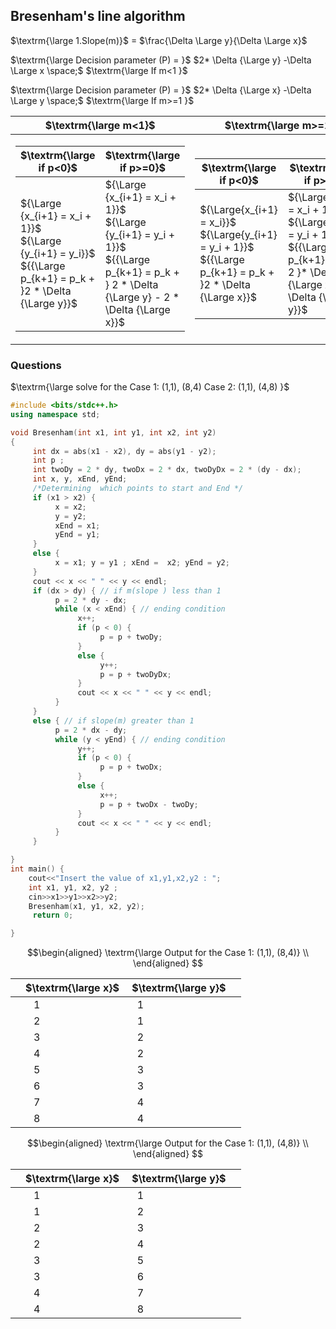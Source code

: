 ## Bresenham's line algorithm
$\textrm{\large 1.Slope(m)}$ = $\frac{\Delta \Large y}{\Delta \Large x}$

$\textrm{\large Decision parameter (P) = }$ $2* \Delta {\Large y} -\Delta \Large x \space;$ $\textrm{\large If m<1 }$

$\textrm{\large Decision parameter (P) = }$ $2* \Delta {\Large x} -\Delta \Large y \space;$ $\textrm{\large If m>=1 }$

| $\textrm{\large m<1}$  | $\textrm{\large m>=1}$ |
| -------- | ------- |
|  <table><thead><tr><th>$\textrm{\large if p<0}$ </th><th>$\textrm{\large if p>=0}$</th></tr></thead><tbody><tr><td>${\Large {x_{i+1} = x_i + 1}}$ <br>${\Large {y_{i+1} = y_i}}$<br>${{\Large p_{k+1} = p_k + }2 * \Delta {\Large y}}$</td><td>${\Large {x_{i+1} = x_i + 1}}$ <br>${\Large {y_{i+1} = y_i + 1}}$<br>${{\Large p_{k+1} = p_k + } 2 * \Delta {\Large y} - 2 * \Delta {\Large x}}$</td></tbody></table> | <table><thead><tr><th>$\textrm{\large if p<0}$</th><th>$\textrm{\large if p>=0}$</th></tr></thead><tbody><tr><td>${\Large{x_{i+1} = x_i}}$ <br>${\Large{y_{i+1} = y_i + 1}}$<br>${{\Large p_{k+1} = p_k + }2 * \Delta {\Large x}}$</td><td>${\Large{x_{i+1} = x_i + 1}}$ <br>${\Large{y_{i+1} = y_i + 1}}$<br>${{\Large p_{k+1} = p_k + 2 }* \Delta {\Large x} - \Delta {\Large y}}$</td></tbody></table>|


### Questions
$\textrm{\large solve for the Case 1: (1,1), (8,4)
Case 2: (1,1), (4,8) }$
```c++
#include <bits/stdc++.h>
using namespace std;

void Bresenham(int x1, int y1, int x2, int y2)
{
     int dx = abs(x1 - x2), dy = abs(y1 - y2);
     int p ;
     int twoDy = 2 * dy, twoDx = 2 * dx, twoDyDx = 2 * (dy - dx);
     int x, y, xEnd, yEnd;
     /*Determining  which points to start and End */
     if (x1 > x2) {
          x = x2;
          y = y2;
          xEnd = x1;
          yEnd = y1;
     }
     else {
          x = x1; y = y1 ; xEnd =  x2; yEnd = y2;
     }
     cout << x << " " << y << endl;
     if (dx > dy) { // if m(slope ) less than 1
          p = 2 * dy - dx;
          while (x < xEnd) { // ending condition
               x++;
               if (p < 0) {
                    p = p + twoDy;
               }
               else {
                    y++;
                    p = p + twoDyDx;
               }
               cout << x << " " << y << endl;
          }
     }
     else { // if slope(m) greater than 1
          p = 2 * dx - dy;
          while (y < yEnd) { // ending condition
               y++;
               if (p < 0) {
                    p = p + twoDx;
               }
               else {
                    x++;
                    p = p + twoDx - twoDy;
               }
               cout << x << " " << y << endl;
          }
     }

}
int main() {
    cout<<"Insert the value of x1,y1,x2,y2 : ";
    int x1, y1, x2, y2 ;
    cin>>x1>>y1>>x2>>y2;
    Bresenham(x1, y1, x2, y2);
     return 0;

}
```

 ```math
\begin{aligned} 
 \textrm{\large Output for the Case 1: (1,1), (8,4)} \\

 \end{aligned} 
```

| | $\textrm{\large x}$ | $\textrm{\large y}$ | |
|---|---|---|---|
| |   1   |  1   | |
| |   2   |  1   | |
| |   3   |  2   | |
| |   4   |  2   | |
| |   5   |  3   | |
| |   6   |  3   | |
| |   7   |  4   | |
| |   8   |  4   | |

 ```math
\begin{aligned} 
 \textrm{\large Output for the Case 1: (1,1), (4,8)} \\

 \end{aligned} 
```
| | $\textrm{\large x}$ | $\textrm{\large y}$ | |
|---|---|---|---|
| |   1   |  1   | |
| |   1   |  2   | |
| |   2   |  3   | |
| |   2   |  4   | |
| |   3   |  5   | |
| |   3   |  6   | |
| |   4   |  7   | |
| |   4   |  8   | |








